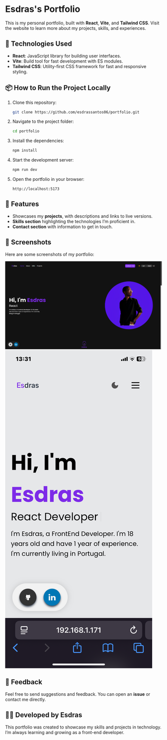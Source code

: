 # Esdras's Portfolio

This is my personal portfolio, built with **React**, **Vite**, and **Tailwind CSS**. Visit the website to learn more about my projects, skills, and experiences.

## 🚀 Technologies Used

- **React**: JavaScript library for building user interfaces.
- **Vite**: Build tool for fast development with ES modules.
- **Tailwind CSS**: Utility-first CSS framework for fast and responsive styling.

## 📦 How to Run the Project Locally

1. Clone this repository:

    ```bash
    git clone https://github.com/esdrassantos06/portfolio.git
    ```

2. Navigate to the project folder:

    ```bash
    cd portfolio
    ```

3. Install the dependencies:

    ```bash
    npm install
    ```

4. Start the development server:

    ```bash
    npm run dev
    ```

5. Open the portfolio in your browser:

    ```
    http://localhost:5173
    ```

## 🔧 Features

- Showcases my **projects**, with descriptions and links to live versions.
- **Skills section** highlighting the technologies I’m proficient in.
- **Contact section** with information to get in touch.

## 📸 Screenshots

Here are some screenshots of my portfolio:

![Home Page](./src/assets/screenshot.png)
![Home Page Mobile](./src/assets/screenshotMobile.PNG)

## 💬 Feedback

Feel free to send suggestions and feedback. You can open an **issue** or contact me directly.

## 👨‍💻 Developed by Esdras

This portfolio was created to showcase my skills and projects in technology. I’m always learning and growing as a front-end developer.
